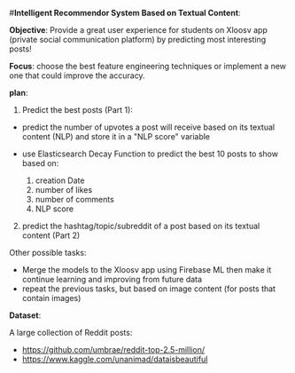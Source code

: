 #**Intelligent Recommendor System Based on Textual Content**:

**Objective**:
Provide a great user experience for students on Xloosv app (private social communication platform) by predicting most interesting posts!

**Focus**: choose the best feature engineering techniques or implement a new one that could improve the accuracy. 

**plan**:
1.  Predict the best posts (Part 1):

  - predict the number of upvotes a post will receive based on its textual content (NLP) and store it in a "NLP score" variable
  - use Elasticsearch Decay Function to predict the best 10 posts to show based on:

      1. creation Date
      2. number of likes
      3. number of comments
      4. NLP score

2. predict the hashtag/topic/subreddit of a post based on its textual content (Part 2)

Other possible tasks:

  * Merge the models to the Xloosv app using Firebase ML then make it continue learning and improving from future data
  * repeat the previous tasks, but based on image content (for posts that contain images)

**Dataset**:  

A large collection of Reddit posts:
- https://github.com/umbrae/reddit-top-2.5-million/
- https://www.kaggle.com/unanimad/dataisbeautiful
